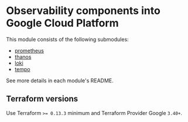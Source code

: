 # Observability components into Google Cloud Platform

This module consists of the following submodules:

- [prometheus](https://github.com/nlamirault/terraform-google-observability/tree/master/modules/prometheus)
- [thanos](https://github.com/nlamirault/terraform-google-observability/tree/master/modules/thanos)
- [loki](https://github.com/nlamirault/terraform-google-observability/tree/master/modules/loki)
- [tempo](https://github.com/nlamirault/terraform-google-observability/tree/master/modules/tempo)

See more details in each module's README.

## Terraform versions

Use Terraform `>= 0.13.3` minimum and Terraform Provider Google `3.40+`.

